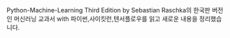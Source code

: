Python-Machine-Learning Third Edition by Sebastian Raschka의 한국판 버전인
머신러닝 교과서 with 파이썬,사이킷런,텐서플로우를 읽고 새로운 내용을 정리했습니다.

